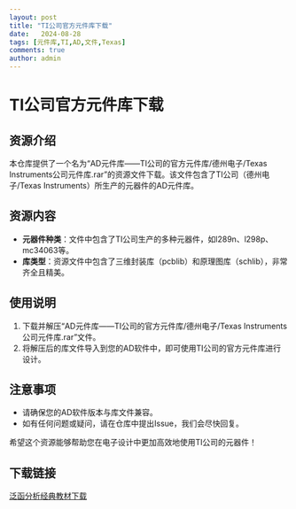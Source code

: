 ```yaml
---
layout: post
title: "TI公司官方元件库下载"
date:   2024-08-28
tags: [元件库,TI,AD,文件,Texas]
comments: true
author: admin
---
```

# TI公司官方元件库下载

## 资源介绍

本仓库提供了一个名为“AD元件库——TI公司的官方元件库/德州电子/Texas Instruments公司元件库.rar”的资源文件下载。该文件包含了TI公司（德州电子/Texas Instruments）所生产的元器件的AD元件库。

## 资源内容

- **元器件种类**：文件中包含了TI公司生产的多种元器件，如l289n、l298p、mc34063等。
- **库类型**：资源文件中包含了三维封装库（pcblib）和原理图库（schlib），非常齐全且精美。

## 使用说明

1. 下载并解压“AD元件库——TI公司的官方元件库/德州电子/Texas Instruments公司元件库.rar”文件。
2. 将解压后的库文件导入到您的AD软件中，即可使用TI公司的官方元件库进行设计。

## 注意事项

- 请确保您的AD软件版本与库文件兼容。
- 如有任何问题或疑问，请在仓库中提出Issue，我们会尽快回复。

希望这个资源能够帮助您在电子设计中更加高效地使用TI公司的元器件！

## 下载链接

[泛函分析经典教材下载](https://pan.quark.cn/s/a0a5d0d91259)